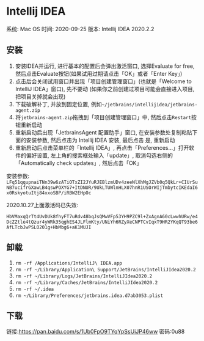 # Intellij IDEA

系统: Mac OS
时间: 2020-09-25
版本: Intellij IDEA 2020.2.2

## 安装

1. 安装IDEA并运行, 进行基本的配置后会弹出激活窗口, 选择Evaluate for free, 然后点击Evaluate按钮(如果试用过期请点击「OK」或者「Enter Key」)
2. 点击后会关闭试用窗口并出现「项目创建管理窗口」(也就是「Welcome to IntelliJ IDEA」窗口), 先不要动 (如果你之前创建过项目可能会直接进入项目, 把项目关掉就会出现)
3. 下载破解补丁, 并放到固定位置, 例如`~/jetbrains/intellijidea/jetbrains-agent.zip`
4. 将`jetbrains-agent.zip`拖拽到「项目创建管理窗口」中, 然后点击`Restart`按钮重新启动
5. 重新启动后出现「JetbrainsAgent 配置助手」窗口, 在安装参数处复制粘贴下面的安装参数, 然后点击为 Intellij IDEA 安装, 最后点击 是, 重新启动
6. 重新启动后点击菜单栏的「Intellij IDEA」, 再点击「Preferences…」打开软件的偏好设置, 左上角的搜索框处输入「update」, 取消勾选右侧的「Automatically check updates」, 然后点击「OK」

安装参数: `LFq51qqupnaiTNn39w6zATiOTxZI2JYuRJEBlzmUDv4zeeNlXhMgJZVb0q5QkLr+CIUrSuNB7ucifrGXawLB4qswPOXYG7+ItDNUR/9UkLTUWlnHLX07hnR1USOrWIjTmbytcIKEdaI6x0RskyotuItj84xxoSBP/iRBW2EHpOc`



2020.10.27上面激活码已失效: 

`HbVMaxqQrTt4UvDUk8fhyFT7uRdv48bqJsQMwVFp53YH9PZC9l+ZxAgnA60cLwwhURw/e4DcZZtle4tQzur4yWRk35qghES4JLFlmKty/UNiYh6RZyXeCNPTCvIqxT9HR2YKqQT93be6AfLTcbJwPSLO201g+HbMbg6+aK1MUJI`

## 卸载

1. `rm -rf /Applications/IntelliJ\ IDEA.app`
2. `rm -rf ~/Library/Application\ Support/JetBrains/IntelliJIdea2020.2`
3. `rm -rf ~/Library/Logs/JetBrains/IntelliJIdea2020.2`
4. `rm -rf ~/Library/Caches/JetBrains/IntelliJIdea2020.2`
5. `rm -rf ~/.idea`
6. `rm ~/Library/Preferences/jetbrains.idea.d7ab3053.plist`

## 下载

链接:https://pan.baidu.com/s/1Ub0FpO9TYqYpSsUiJP46ww  密码:0u88
